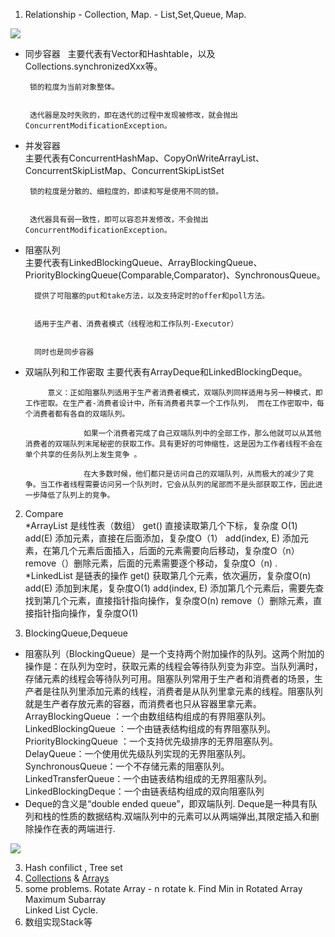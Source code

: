 
1. Relationship - Collection, Map. - List,Set,Queue, Map.

![](https://ss0.bdstatic.com/94oJfD_bAAcT8t7mm9GUKT-xh_/timg?image&quality=100&size=b4000_4000&sec=1522341886&di=121ed8bcdb7f1cc655547803f51858fd&src=http://f.hiphotos.baidu.com/zhidao/pic/item/7dd98d1001e939017c5ba7c57bec54e737d196eb.jpg)
* 同步容器   
       主要代表有Vector和Hashtable，以及Collections.synchronizedXxx等。


       锁的粒度为当前对象整体。  


       迭代器是及时失败的，即在迭代的过程中发现被修改，就会抛出ConcurrentModificationException。  

* 并发容器  
       主要代表有ConcurrentHashMap、CopyOnWriteArrayList、ConcurrentSkipListMap、ConcurrentSkipListSet  


       锁的粒度是分散的、细粒度的，即读和写是使用不同的锁。  


       迭代器具有弱一致性，即可以容忍并发修改，不会抛出ConcurrentModificationException。  

* 阻塞队列  
        主要代表有LinkedBlockingQueue、ArrayBlockingQueue、PriorityBlockingQueue(Comparable,Comparator)、SynchronousQueue。  


        提供了可阻塞的put和take方法，以及支持定时的offer和poll方法。  


        适用于生产者、消费者模式（线程池和工作队列-Executor）  


        同时也是同步容器  

* 双端队列和工作密取 
           主要代表有ArrayDeque和LinkedBlockingDeque。  


           意义：正如阻塞队列适用于生产者消费者模式，双端队列同样适用与另一种模式，即工作密取。在生产者-消费者设计中，所有消费者共享一个工作队列， 而在工作密取中，每个消费者都有各自的双端队列。  

                   如果一个消费者完成了自己双端队列中的全部工作，那么他就可以从其他消费者的双端队列末尾秘密的获取工作。具有更好的可伸缩性，这是因为工作者线程不会在单个共享的任务队列上发生竞争 。  

                   在大多数时候，他们都只是访问自己的双端队列，从而极大的减少了竞争。当工作者线程需要访问另一个队列时，它会从队列的尾部而不是头部获取工作，因此进一步降低了队列上的竞争。  
2. Compare  
*ArrayList 是线性表（数组）
get() 直接读取第几个下标，复杂度 O(1)
add(E) 添加元素，直接在后面添加，复杂度O（1）
add(index, E) 添加元素，在第几个元素后面插入，后面的元素需要向后移动，复杂度O（n）
remove（）删除元素，后面的元素需要逐个移动，复杂度O（n)  .
*LinkedList 是链表的操作
get() 获取第几个元素，依次遍历，复杂度O(n)
add(E) 添加到末尾，复杂度O(1)
add(index, E) 添加第几个元素后，需要先查找到第几个元素，直接指针指向操作，复杂度O(n)
remove（）删除元素，直接指针指向操作，复杂度O(1)


2. BlockingQueue,Dequeue
* 阻塞队列（BlockingQueue）是一个支持两个附加操作的队列。这两个附加的操作是：在队列为空时，获取元素的线程会等待队列变为非空。当队列满时，存储元素的线程会等待队列可用。阻塞队列常用于生产者和消费者的场景，生产者是往队列里添加元素的线程，消费者是从队列里拿元素的线程。阻塞队列就是生产者存放元素的容器，而消费者也只从容器里拿元素。
ArrayBlockingQueue ：一个由数组结构组成的有界阻塞队列。  
LinkedBlockingQueue ：一个由链表结构组成的有界阻塞队列。  
PriorityBlockingQueue ：一个支持优先级排序的无界阻塞队列。  
DelayQueue：一个使用优先级队列实现的无界阻塞队列。  
SynchronousQueue：一个不存储元素的阻塞队列。  
LinkedTransferQueue：一个由链表结构组成的无界阻塞队列。  
LinkedBlockingDeque：一个由链表结构组成的双向阻塞队列  
* Deque的含义是“double ended queue”，即双端队列.
Deque是一种具有队列和栈的性质的数据结构.双端队列中的元素可以从两端弹出,其限定插入和删除操作在表的两端进行.

![](https://img-blog.csdn.net/20170318120808825?watermark/2/text/aHR0cDovL2Jsb2cuY3Nkbi5uZXQvbDU0MDY3NTc1OQ==/font/5a6L5L2T/fontsize/400/fill/I0JBQkFCMA==/dissolve/70/gravity/SouthEast)

3. Hash confilict , Tree set
4. [Collections](https://docs.oracle.com/javase/7/docs/api/java/util/Collections.html) & [Arrays](https://docs.oracle.com/javase/7/docs/api/java/util/Arrays.html)
5. some problems. 
Rotate Array - n rotate k. 
Find Min in Rotated Array   
Maximum Subarray   
Linked List Cycle.  
6. 数组实现Stack等
